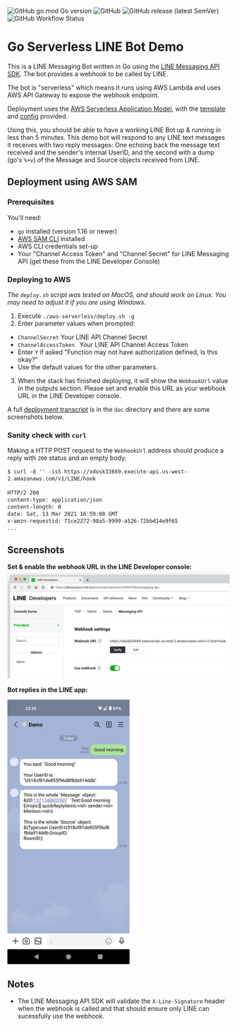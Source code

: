 ![GitHub go.mod Go version](https://img.shields.io/github/go-mod/go-version/jamesjj/line-bot-demo) ![GitHub](https://img.shields.io/github/license/jamesjj/line-bot-demo) ![GitHub release (latest SemVer)](https://img.shields.io/github/v/release/jamesjj/line-bot-demo) ![GitHub Workflow Status](https://img.shields.io/github/workflow/status/jamesjj/line-bot-demo/Go)

# Go Serverless LINE Bot Demo

This is a LINE Messaging Bot written in Go using the [LINE Messaging API SDK](https://github.com/LINE/LINE-bot-sdk-go). The bot provides a webhook to be called by LINE.

The bot is "serverless" which means it runs using AWS Lambda and uses AWS API Gateway to expose the webhook endpoint.

Deployment uses the [AWS Serverless Application Model](https://docs.aws.amazon.com/serverless-application-model/latest/developerguide/what-is-sam.html), with the [template](./aws-serverless/template.yml) and [config](./aws-serverless/samconfig.toml) provided.

Using this, you should be able to have a working LINE Bot up & running in less than 5 minutes. This demo bot will respond to any LINE text messages it receives with two reply messages: One echoing back the message text received and the sender's internal UserID, and the second with a dump (go's `%+v`) of the Message and Source objects received from LINE.

## Deployment using AWS SAM

### Prerequisites

You'll need:

 - `go` installed (version 1.16 or newer)
 - [AWS SAM CLI](https://docs.aws.amazon.com/serverless-application-model/latest/developerguide/serverless-sam-cli-install.html) installed
 - AWS CLI credentials set-up
 - Your "Channel Access Token" and "Channel Secret" for LINE Messaging API (get these from the LINE Developer Console)

### Deploying to AWS

*The `deploy.sh` script was tested on MacOS, and should work on Linux. You may need to adjust it if you are using Windows.*

 1. Execute `./aws-serverless/deploy.sh -g` 
 2. Enter parameter values when prompted:
   - `ChannelSecret` Your LINE API Channel Secret
   - `ChannelAccessToken ` Your LINE API Channel Access Token
   - Enter `Y` if asked "Function may not have authorization defined, Is this okay?"
   - Use the default values for the other parameters.
 3. When the stack has finished deploying, it will show the `WebhookUrl` value in the outputs section. Please set and enable this URL as your webhook URL in the LINE Developer console.

A full [deployment transcript](doc/deploy-transcript.txt) is in the `doc` directory and there are some screenshots below.

### Sanity check with `curl`

Making a HTTP POST request to the `WebhookUrl` address should produce a reply with `200` status and an empty body:

```
$ curl -d '' -isS https://xdosk33669.execute-api.us-west-2.amazonaws.com/v1/LINE/hook

HTTP/2 200 
content-type: application/json
content-length: 0
date: Sat, 13 Mar 2021 16:59:08 GMT
x-amzn-requestid: 71ce2272-98a5-9999-a526-72bbd14e9f65
...
```

## Screenshots


**Set & enable the webhook URL in the LINE Developer console:**
![](./doc/line-webhook-setting.png)

**Bot replies in the LINE app:**

![](./doc/bot-replies.jpg)

## Notes

 - The LINE Messaging API SDK will validate the `X-Line-Signature` header when the webhook is called and that should ensure only LINE can sucessfully use the webhook.
